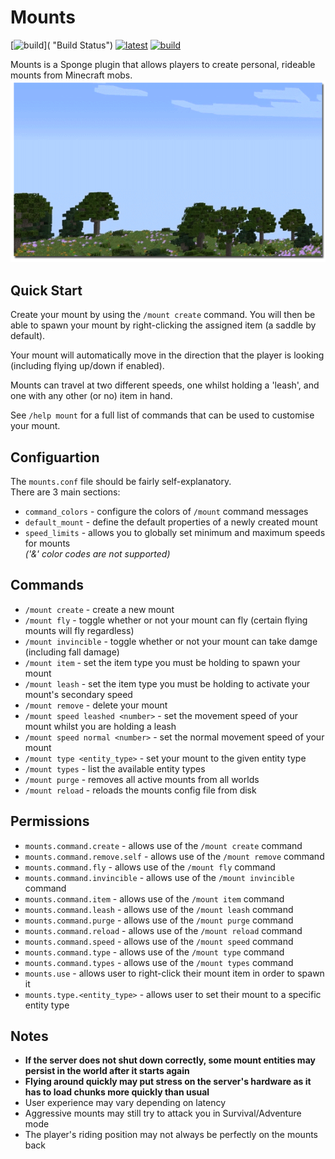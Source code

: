 # Mounts
[![build](https://img.shields.io/travis/dags-/Mounts.svg)]( "Build Status") 
[![latest](https://img.shields.io/badge/releases-latest-blue.svg)](https://github.com/dags-/Mounts/releases/latest "Grab the Latest Build") 
[![build](https://img.shields.io/badge/issues-track-orange.svg)](https://github.com/dags-/Mounts/issues "View/Create Issues") 

Mounts is a Sponge plugin that allows players to create personal, rideable mounts from Minecraft mobs.
![squid](https://raw.githubusercontent.com/dags-/Mounts/img/flyingsquid.gif)

## Quick Start
Create your mount by using the `/mount create` command. You will then be able to spawn your mount by right-clicking the assigned item (a saddle by default).

Your mount will automatically move in the direction that the player is looking (including flying up/down if enabled).

Mounts can travel at two different speeds, one whilst holding a 'leash', and one with any other (or no) item in hand.

See `/help mount` for a full list of commands that can be used to customise your mount. 

## Configuartion
The `mounts.conf` file should be fairly self-explanatory.  
There are 3 main sections:
- `command_colors` - configure the colors of `/mount` command messages
- `default_mount` - define the default properties of a newly created mount
- `speed_limits` - allows you to globally set minimum and maximum speeds for mounts  
_('&' color codes are not supported)_

## Commands
- `/mount create` - create a new mount
- `/mount fly` - toggle whether or not your mount can fly (certain flying mounts will fly regardless)
- `/mount invincible` - toggle whether or not your mount can take damge (including fall damage)
- `/mount item` - set the item type you must be holding to spawn your mount
- `/mount leash` - set the item type you must be holding to activate your mount's secondary speed
- `/mount remove` - delete your mount
- `/mount speed leashed <number>` - set the movement speed of your mount whilst you are holding a leash
- `/mount speed normal <number>` - set the normal movement speed of your mount
- `/mount type <entity_type>` - set your mount to the given entity type
- `/mount types` - list the available entity types
- `/mount purge` - removes all active mounts from all worlds
- `/mount reload` - reloads the mounts config file from disk

## Permissions
- `mounts.command.create` - allows use of the `/mount create` command
- `mounts.command.remove.self` - allows use of the `/mount remove` command
- `mounts.command.fly` - allows use of the `/mount fly` command
- `mounts.command.invincible` - allows use of the `/mount invincible` command
- `mounts.command.item` - allows use of the `/mount item` command
- `mounts.command.leash` - allows use of the `/mount leash` command
- `mounts.command.purge` - allows use of the `/mount purge` command
- `mounts.command.reload` - allows use of the `/mount reload` command
- `mounts.command.speed` - allows use of the `/mount speed` command
- `mounts.command.type` - allows use of the `/mount type` command
- `mounts.command.types` - allows use of the `/mount types` command
- `mounts.use` - allows user to right-click their mount item in order to spawn it
- `mounts.type.<entity_type>` - allows user to set their mount to a specific entity type

## Notes
- **If the server does not shut down correctly, some mount entities may persist in the world after it starts again**
- **Flying around quickly may put stress on the server's hardware as it has to load chunks more quickly than usual**
- User experience may vary depending on latency
- Aggressive mounts may still try to attack you in Survival/Adventure mode
- The player's riding position may not always be perfectly on the mounts back
